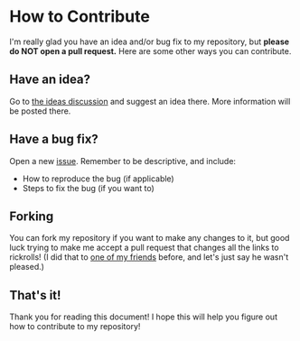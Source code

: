# How to Contribute

I'm really glad you have an idea and/or bug fix to my repository, but **please do NOT open a pull request.** Here are some other ways you can contribute.

## Have an idea?

Go to [the ideas discussion](https://github.com/Brunozhon/Brunozhon.github.io/discussions/105) and suggest an idea there. More information will be posted there.

## Have a bug fix?

Open a new [issue](https://github.com/Brunozhon/Brunozhon.github.io/issues/new). Remember to be descriptive, and include:

- How to reproduce the bug (if applicable)
- Steps to fix the bug (if you want to)

## Forking

You can fork my repository if you want to make any changes to it, but good luck trying to make me accept a pull request that changes all the links to rickrolls! (I did that to [one of my friends](https://github.com/eternalxlks) before, and let's just say he wasn't pleased.)

## That's it!

Thank you for reading this document! I hope this will help you figure out how to contribute to my repository!